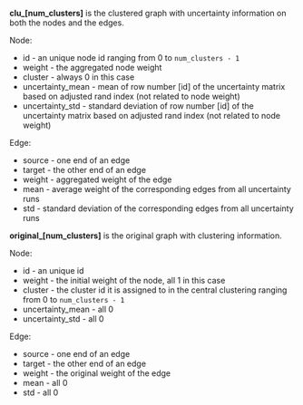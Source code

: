 **clu_[num_clusters]** is the clustered graph with uncertainty information on both the nodes and the edges.

Node:

+ id - an unique node id ranging from 0 to `num_clusters - 1`
+ weight - the aggregated node weight
+ cluster - always 0 in this case
+ uncertainty_mean - mean of row number [id] of the uncertainty matrix based on adjusted rand index (not related to node weight)
+ uncertainty_std - standard deviation of row number [id] of the uncertainty matrix based on adjusted rand index (not related to node weight)

Edge:

+ source - one end of an edge
+ target - the other end of an edge
+ weight - aggregated weight of the edge
+ mean - average weight of the corresponding edges from all uncertainty runs
+ std - standard deviation of the corresponding edges from all uncertainty runs

**original_[num_clusters]** is the original graph with clustering information.

Node:

+ id - an unique id
+ weight - the initial weight of the node, all 1 in this case
+ cluster - the cluster id it is assigned to in the central clustering ranging from 0 to `num_clusters - 1`
+ uncertainty_mean - all 0
+ uncertainty_std - all 0

Edge:

+ source - one end of an edge
+ target - the other end of an edge
+ weight - the original weight of the edge
+ mean - all 0
+ std - all 0